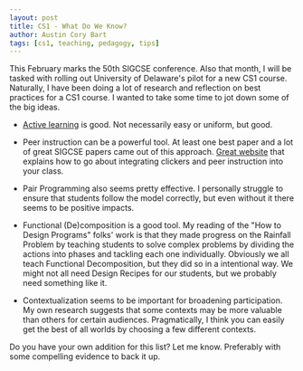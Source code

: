 ```yaml
---
layout: post
title: CS1 - What Do We Know?
author: Austin Cory Bart
tags: [cs1, teaching, pedagogy, tips]
---
```


This February marks the 50th SIGCSE conference. Also that month, I will be tasked with rolling out University of Delaware's pilot for a new CS1 course. Naturally, I have been doing a lot of research and reflection on best practices for a CS1 course. I wanted to take some time to jot down some of the big ideas.

* [Active learning](https://acbart.github.io/2018/08/09/active-learning-is-good/) is good. Not necessarily easy or uniform, but good.

* Peer instruction can be a powerful tool. At least one best paper and a lot of great SIGCSE papers came out of this approach. [Great website](https://www.peerinstruction4cs.org/) that explains how to go about integrating clickers and peer instruction into your class.

* Pair Programming also seems pretty effective. I personally struggle to ensure that students follow the model correctly, but even without it there seems to be positive impacts.

* Functional (De)composition is a good tool. My reading of the "How to Design Programs" folks' work is that they made progress on the Rainfall Problem by teaching students to solve complex problems by dividing the actions into phases and tackling each one individually. Obviously we all teach Functional Decomposition, but they did so in a intentional way. We might not all need Design Recipes for our students, but we probably need something like it.

* Contextualization seems to be important for broadening participation. My own research suggests that some contexts may be more valuable than others for certain audiences. Pragmatically, I think you can easily get the best of all worlds by choosing a few different contexts.


Do you have your own addition for this list? Let me know. Preferably with some compelling evidence to back it up.
